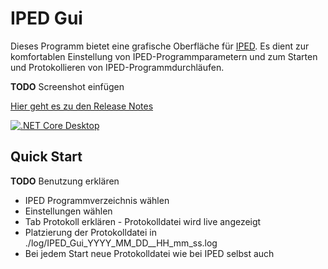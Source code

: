 # IPED Gui

Dieses Programm bietet eine grafische Oberfläche für [IPED](https://github.com/sepinf-inc/IPED).
Es dient zur komfortablen Einstellung von IPED-Programmparametern und zum Starten und Protokollieren
von IPED-Programmdurchläufen.

**TODO** Screenshot einfügen

[Hier geht es zu den Release Notes](RELEASENOTES.md)

[![.NET Core Desktop](https://github.com/hilderonny/iped-gui/actions/workflows/dotnet-desktop.yml/badge.svg)](https://github.com/hilderonny/iped-gui/actions/workflows/dotnet-desktop.yml)

## Quick Start

**TODO** Benutzung erklären
- IPED Programmverzeichnis wählen
- Einstellungen wählen
- Tab Protokoll erklären - Protokolldatei wird live angezeigt
- Platzierung der Protokolldatei in ./log/IPED_Gui_YYYY_MM_DD__HH_mm_ss.log
- Bei jedem Start neue Protokolldatei wie bei IPED selbst auch